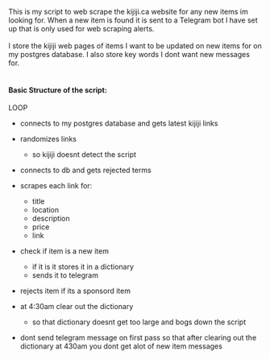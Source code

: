 This is my script to web scrape the kijiji.ca website for any new items im looking for.  When a new item is found it is sent to a Telegram bot I have set up that is only used for web scraping alerts.<br><br>
I store the kijiji web pages of items I want to be updated on new items for on my postgres database.
I also store key words I dont want new messages for.<br><br>

#### Basic Structure of the script:<br>
LOOP
  - connects to my postgres database and gets latest kijiji links
  - randomizes links
      - so kijiji doesnt detect the script
  - connects to db and gets rejected terms
  
  - scrapes each link for:
      - title
      - location
      - description
      - price
      - link
  - check if item is a new item
      - if it is it stores it in a dictionary
      - sends it to telegram
  - rejects item if its a sponsord item
  
  - at 4:30am clear out the dictionary
      - so that dictionary doesnt get too large and bogs down the script
    
  - dont send telegram message on first pass so that after clearing out the dictionary
   at 430am you dont get alot of new item messages
 
